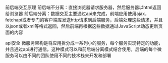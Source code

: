 前后端交互原理
前后端不分离：直接浏览器请求服务器，然后服务器以html返回给浏览器
前后端分离：数据交互主要通过api来完成，前端应用使用ajax，fetchapi或者专门的客户端库发送http请求到后端服务，后端处理这些请求，并且以json或者xml等格式返回，然后前端再根据这些数据通过JavaScript动态更新页面的内容

api安全
微服务架构是将应用拆分成一系列小的服务，每个服务实现特定的功能，并且通过api进行通信。这种模式可以和前后端分离模式结合使用，后端的每个微服务可以由不同的团队使用不同的技术栈来开发和部署